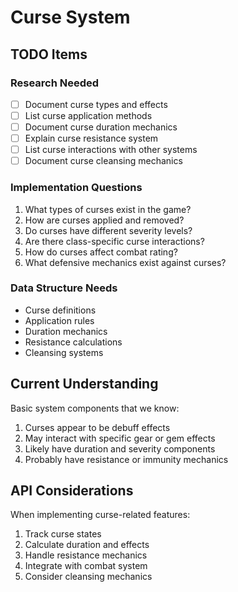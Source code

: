 # Curse System

## TODO Items

### Research Needed

- [ ] Document curse types and effects
- [ ] List curse application methods
- [ ] Document curse duration mechanics
- [ ] Explain curse resistance system
- [ ] List curse interactions with other systems
- [ ] Document curse cleansing mechanics

### Implementation Questions

1. What types of curses exist in the game?
2. How are curses applied and removed?
3. Do curses have different severity levels?
4. Are there class-specific curse interactions?
5. How do curses affect combat rating?
6. What defensive mechanics exist against curses?

### Data Structure Needs

- Curse definitions
- Application rules
- Duration mechanics
- Resistance calculations
- Cleansing systems

## Current Understanding

Basic system components that we know:

1. Curses appear to be debuff effects
2. May interact with specific gear or gem effects
3. Likely have duration and severity components
4. Probably have resistance or immunity mechanics

## API Considerations

When implementing curse-related features:

1. Track curse states
2. Calculate duration and effects
3. Handle resistance mechanics
4. Integrate with combat system
5. Consider cleansing mechanics
